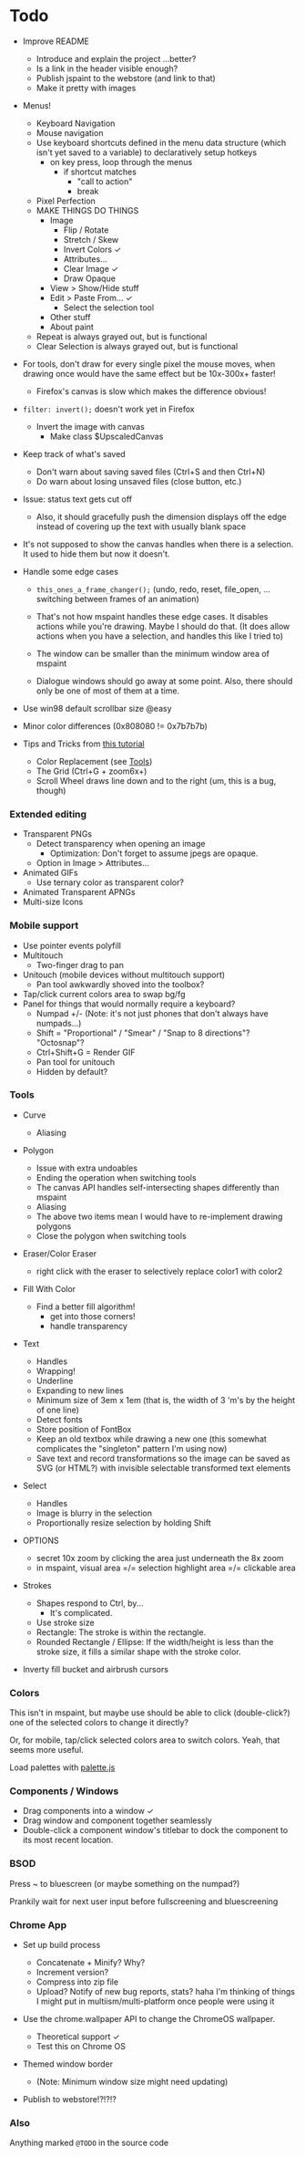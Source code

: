 
# Todo

* Improve README
	* Introduce and explain the project ...better?
	* Is a link in the header visible enough?
	* Publish jspaint to the webstore (and link to that)
	* Make it pretty with images


* Menus!
	* Keyboard Navigation
	* Mouse navigation
	* Use keyboard shortcuts defined in the menu data structure (which isn't yet saved to a variable) to declaratively setup hotkeys
		* on key press, loop through the menus
			* if shortcut matches
				* "call to action"
				* break
	* Pixel Perfection
	* MAKE THINGS DO THINGS
		* Image
			* Flip / Rotate
			* Stretch / Skew
			* Invert Colors ✓
			* Attributes...
			* Clear Image ✓
			* Draw Opaque
		* View > Show/Hide stuff
		* Edit > Paste From... ✓
			* Select the selection tool
		* Other stuff
		* About paint
	* Repeat is always grayed out, but is functional
	* Clear Selection is always grayed out, but is functional


* For tools, don't draw for every single pixel the mouse moves, when drawing once would have the same effect but be 10x-300x+ faster!
	* Firefox's canvas is slow which makes the difference obvious!


* `filter: invert();` doesn't work yet in Firefox
	* Invert the image with canvas
		* Make class $UpscaledCanvas


* Keep track of what's saved
	* Don't warn about saving saved files (Ctrl+S and then Ctrl+N)
	* Do warn about losing unsaved files (close button, etc.)


* Issue: status text gets cut off
	* Also, it should gracefully push the dimension displays off the edge instead of covering up the text with usually blank space


* It's not supposed to show the canvas handles when there is a selection. It used to hide them but now it doesn't.


* Handle some edge cases
	* `this_ones_a_frame_changer();` (undo, redo, reset, file_open, ... switching between frames of an animation)
	* That's not how mspaint handles these edge cases. It disables actions while you're drawing. Maybe I should do that. (It does allow actions when you have a selection, and handles this like I tried to)
	
	* The window can be smaller than the minimum window area of mspaint
	* Dialogue windows should go away at some point. Also, there should only be one of most of them at a time.



* Use win98 default scrollbar size @easy
* Minor color differences (0x808080 != 0x7b7b7b)


* Tips and Tricks from [this tutorial](http://www.albinoblacksheep.com/tutorial/mspaint)
	* Color Replacement (see [Tools](#tools))
	* The Grid (Ctrl+G + zoom6x+)
	* Scroll Wheel draws line down and to the right (um, this is a bug, though)


### Extended editing

* Transparent PNGs
	* Detect transparency when opening an image
		* Optimization: Don't forget to assume jpegs are opaque.
	* Option in Image > Attributes...
* Animated GIFs
	* Use ternary color as transparent color?
* Animated Transparent APNGs
* Multi-size Icons

### Mobile support

* Use pointer events polyfill
* Multitouch
	* Two-finger drag to pan
* Unitouch (mobile devices without multitouch support)
	* Pan tool awkwardly shoved into the toolbox?
* Tap/click current colors area to swap bg/fg
* Panel for things that would normally require a keyboard?
	* Numpad +/- (Note: it's not just phones that don't always have numpads...)
	* Shift = "Proportional" / "Smear" / "Snap to 8 directions"? "Octosnap"?
	* Ctrl+Shift+G = Render GIF
	* Pan tool for unitouch
	* Hidden by default?

### Tools

* Curve
	* Aliasing


* Polygon
	* Issue with extra undoables
	* Ending the operation when switching tools
	* The canvas API handles self-intersecting shapes differently than mspaint
	* Aliasing
	* The above two items mean I would have to re-implement drawing polygons
	* Close the polygon when switching tools


* Eraser/Color Eraser
	* right click with the eraser to selectively replace color1 with color2


* Fill With Color
	* Find a better fill algorithm!
		* get into those corners!
		* handle transparency


* Text
	* Handles
	* Wrapping!
	* Underline
	* Expanding to new lines
	* Minimum size of 3em x 1em (that is, the width of 3 'm's by the height of one line)
	* Detect fonts
	* Store position of FontBox
	* Keep an old textbox while drawing a new one (this somewhat complicates the "singleton" pattern I'm using now)
	* Save text and record transformations so the image can be saved as SVG (or HTML?) with invisible selectable transformed text elements


* Select
	* Handles
	* Image is blurry in the selection
	* Proportionally resize selection by holding Shift


* OPTIONS
	* secret 10x zoom by clicking the area just underneath the 8x zoom
	* in mspaint, visual area =/= selection highlight area =/= clickable area


* Strokes
	* Shapes respond to Ctrl, by...
		* It's complicated.
	* Use stroke size
	* Rectangle: The stroke is within the rectangle.
	* Rounded Rectangle / Ellipse: If the width/height is less than the stroke size, it fills a similar shape with the stroke color.


* Inverty fill bucket and airbrush cursors


### Colors

This isn't in mspaint, but maybe use should be able to click (double-click?) one of the selected colors to change it directly?

Or, for mobile, tap/click selected colors area to switch colors. Yeah, that seems more useful.

Load palettes with [palette.js](https://github.com/1j01/palette.js/)

### Components / Windows

* Drag components into a window ✓
* Drag window and component together seamlessly
* Double-click a component window's titlebar to dock the component to its most recent location.


### BSOD

Press ~ to bluescreen (or maybe something on the numpad?)

Prankily wait for next user input before fullscreening and bluescreening


### Chrome App

* Set up build process
	* Concatenate + Minify? Why?
	* Increment version?
	* Compress into zip file
	* Upload? Notify of new bug reports, stats? haha I'm thinking of things I might put in multiism/multi-platform once people were using it


* Use the chrome.wallpaper API to change the ChromeOS wallpaper.
	* Theoretical support ✓
	* Test this on Chrome OS


* Themed window border
	* (Note: Minimum window size might need updating)


* Publish to webstore!?!?!?

### Also

Anything marked `@TODO` in the source code
